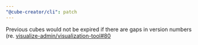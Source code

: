 ```yaml
---
"@cube-creator/cli": patch
---
```


Previous cubes would not be expired if there are gaps in version numbers (re. [visualize-admin/visualization-tool#80](https://github.com/visualize-admin/visualization-tool/issues/80)
